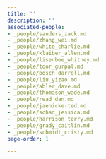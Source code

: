 ```yaml
---
title: ''
description: ''
associated-people:
- _people/sanders_zack.md
- _people/zhang_wei.md
- _people/white_charlie.md
- _people/klaiber_allen.md
- _people/lisenbee_whitney.md
- _people/toor_gurpal.md
- _people/bosch_darrell.md
- _people/liu_yizao.md
- _people/abler_dave.md
- _people/thomason_wade.md
- _people/read_dan.md
- _people/jaenicke-ted.md
- _people/schad_jessica.md
- _people/harrison_terry.md
- _people/grady_caitlin.md
- _people/schmidt_cristy.md
page-order: 1

---
```

